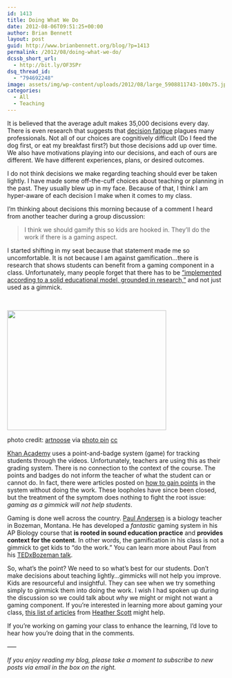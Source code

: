 ```yaml
---
id: 1413
title: Doing What We Do
date: 2012-08-06T09:51:25+00:00
author: Brian Bennett
layout: post
guid: http://www.brianbennett.org/blog/?p=1413
permalink: /2012/08/doing-what-we-do/
dcssb_short_url:
  - http://bit.ly/OF3SPr
dsq_thread_id:
  - "794692248"
image: assets/img/wp-content/uploads/2012/08/large_5908811743-100x75.jpg
categories:
  - All
  - Teaching
---
```

It is believed that the average adult makes 35,000 decisions every day. There is even research that suggests that [decision fatigue](http://www.nytimes.com/2011/08/21/magazine/do-you-suffer-from-decision-fatigue.html?pagewanted=all) plagues many professionals. Not all of our choices are cognitively difficult (Do I feed the dog first, or eat my breakfast first?) but those decisions add up over time. We also have motivations playing into our decisions, and each of ours are different. We have different experiences, plans, or desired outcomes.

I do not think decisions we make regarding teaching should ever be taken lightly. I have made some off-the-cuff choices about teaching or planning in the past. They usually blew up in my face. Because of that, I think I am hyper-aware of each decision I make when it comes to my class.

I&#8217;m thinking about decisions this morning because of a comment I heard from another teacher during a group discussion:

> I think we should gamify this so kids are hooked in. They&#8217;ll do the work if there is a gaming aspect.

I started shifting in my seat because that statement made me so uncomfortable. It is not because I am against gamification&#8230;there is research that shows students can benefit from a gaming component in a class. Unfortunately, many people forget that there has to be [&#8220;implemented according to a solid educational model, grounded in research,&#8221;](http://www.emergingedtech.com/2012/06/the-gamification-of-education-and-cognitive-social-and-emotional-learning-benefits/) and not just used as a gimmick.

&nbsp;

<div style="max-width: 378px" class="wp-caption alignleft">
  <a href="http://farm6.staticflickr.com/5039/5908811743_c19cdc4b2d_b.jpg"><img src="http://farm6.staticflickr.com/5039/5908811743_c19cdc4b2d_b.jpg" alt="" width="368" height="277" /></a>

  <p class="wp-caption-text">
    photo credit: <a href="http://www.flickr.com/photos/artnoose/5908811743/">artnoose</a> via <a href="http://photopin.com">photo pin</a> <a href="http://creativecommons.org/licenses/by-nc-sa/2.0/">cc</a>
  </p>
</div>

[Khan Academy](http://www.khanacademy.org) uses a point-and-badge system (game) for tracking students through the videos. Unfortunately, teachers are using this as their grading system. There is no connection to the context of the course. The points and badges do not inform the teacher of what the student can or cannot do. In fact, there were articles posted on [how to gain points](http://localtechrepair.blogspot.com/2011/10/cheating-khan-academy-point-counter-in.html?m=1) in the system without doing the work. These loopholes have since been closed, but the treatment of the symptom does nothing to fight the root issue: _gaming as a gimmick will not help students_.

Gaming is done well across the country. [Paul Andersen](http://www.twitter.com/paulandersen) is a biology teacher in Bozeman, Montana. He has developed a _fantastic_ gaming system in his AP Biology course that **is rooted in sound education practice** and **provides context for the content**. In other words, the gamification in his class is not a gimmick to get kids to &#8220;do the work.&#8221; You can learn more about Paul from his [TEDxBozeman talk](http://youtu.be/4qlYGX0H6Ec).

So, what&#8217;s the point? We need to so what&#8217;s best for our students. Don&#8217;t make decisions about teaching lightly&#8230;gimmicks will not help you improve. Kids are resourceful and insightful. They can see when we try something simply to gimmick them into doing the work. I wish I had spoken up during the discussion so we could talk about _why_ we might or might not want a gaming component. If you&#8217;re interested in learning more about gaming your class, [this list of articles](http://www.diigo.com/list/greatscott/game-based-learning) from [Heather Scott](http://www.diigo.com/user/greatscott) might help.

If you&#8217;re working on gaming your class to enhance the learning, I&#8217;d love to hear how you&#8217;re doing that in the comments.

&#8212;&#8211;

_If you enjoy reading my blog, please take a moment to subscribe to new posts via email in the box on the right._
